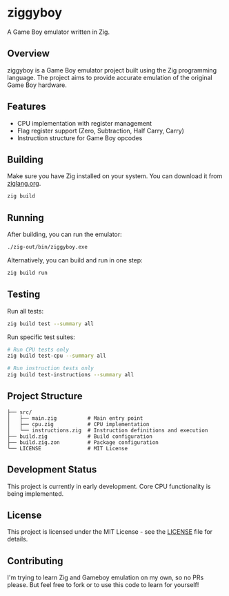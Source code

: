 # ziggyboy

A Game Boy emulator written in Zig.

## Overview

ziggyboy is a Game Boy emulator project built using the Zig programming language. The project aims to provide accurate emulation of the original Game Boy hardware.

## Features

- CPU implementation with register management
- Flag register support (Zero, Subtraction, Half Carry, Carry)
- Instruction structure for Game Boy opcodes

## Building

Make sure you have Zig installed on your system. You can download it from [ziglang.org](https://ziglang.org/).

```bash
zig build
```

## Running

After building, you can run the emulator:

```bash
./zig-out/bin/ziggyboy.exe
```

Alternatively, you can build and run in one step:

```bash
zig build run
```

## Testing

Run all tests:

```bash
zig build test --summary all
```

Run specific test suites:

```bash
# Run CPU tests only
zig build test-cpu --summary all

# Run instruction tests only
zig build test-instructions --summary all
```

## Project Structure

```
├── src/
│   ├── main.zig          # Main entry point
│   ├── cpu.zig           # CPU implementation
│   └── instructions.zig  # Instruction definitions and execution
├── build.zig             # Build configuration
├── build.zig.zon         # Package configuration
└── LICENSE               # MIT License
```

## Development Status

This project is currently in early development. Core CPU functionality is being implemented.

## License

This project is licensed under the MIT License - see the [LICENSE](LICENSE) file for details.

## Contributing

I'm trying to learn Zig and Gameboy emulation on my own, so no PRs please. But feel free to fork or to use this code to learn for yourself!
